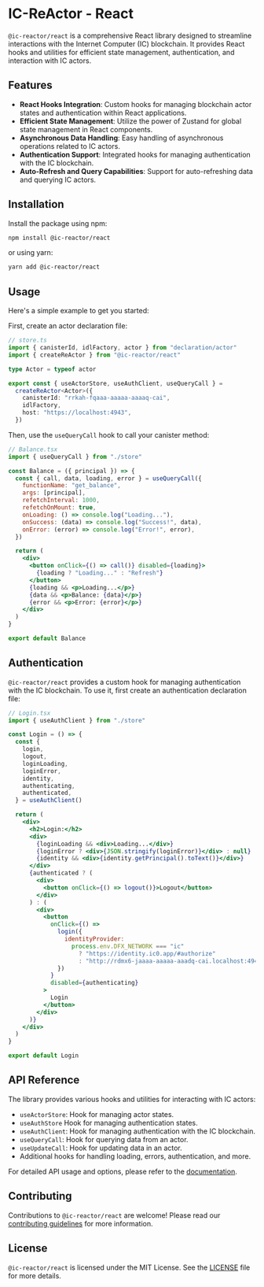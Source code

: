 # IC-ReActor - React

`@ic-reactor/react` is a comprehensive React library designed to streamline interactions with the Internet Computer (IC) blockchain. It provides React hooks and utilities for efficient state management, authentication, and interaction with IC actors.

## Features

- **React Hooks Integration**: Custom hooks for managing blockchain actor states and authentication within React applications.
- **Efficient State Management**: Utilize the power of Zustand for global state management in React components.
- **Asynchronous Data Handling**: Easy handling of asynchronous operations related to IC actors.
- **Authentication Support**: Integrated hooks for managing authentication with the IC blockchain.
- **Auto-Refresh and Query Capabilities**: Support for auto-refreshing data and querying IC actors.

## Installation

Install the package using npm:

```bash
npm install @ic-reactor/react
```

or using yarn:

```bash
yarn add @ic-reactor/react
```

## Usage

Here's a simple example to get you started:

First, create an actor declaration file:

```ts
// store.ts
import { canisterId, idlFactory, actor } from "declaration/actor"
import { createReActor } from "@ic-reactor/react"

type Actor = typeof actor

export const { useActorStore, useAuthClient, useQueryCall } =
  createReActor<Actor>({
    canisterId: "rrkah-fqaaa-aaaaa-aaaaq-cai",
    idlFactory,
    host: "https://localhost:4943",
  })
```

Then, use the `useQueryCall` hook to call your canister method:

```jsx
// Balance.tsx
import { useQueryCall } from "./store"

const Balance = ({ principal }) => {
  const { call, data, loading, error } = useQueryCall({
    functionName: "get_balance",
    args: [principal],
    refetchInterval: 1000,
    refetchOnMount: true,
    onLoading: () => console.log("Loading..."),
    onSuccess: (data) => console.log("Success!", data),
    onError: (error) => console.log("Error!", error),
  })

  return (
    <div>
      <button onClick={() => call()} disabled={loading}>
        {loading ? "Loading..." : "Refresh"}
      </button>
      {loading && <p>Loading...</p>}
      {data && <p>Balance: {data}</p>}
      {error && <p>Error: {error}</p>}
    </div>
  )
}

export default Balance
```

## Authentication

`@ic-reactor/react` provides a custom hook for managing authentication with the IC blockchain. To use it, first create an authentication declaration file:

```jsx
// Login.tsx
import { useAuthClient } from "./store"

const Login = () => {
  const {
    login,
    logout,
    loginLoading,
    loginError,
    identity,
    authenticating,
    authenticated,
  } = useAuthClient()

  return (
    <div>
      <h2>Login:</h2>
      <div>
        {loginLoading && <div>Loading...</div>}
        {loginError ? <div>{JSON.stringify(loginError)}</div> : null}
        {identity && <div>{identity.getPrincipal().toText()}</div>}
      </div>
      {authenticated ? (
        <div>
          <button onClick={() => logout()}>Logout</button>
        </div>
      ) : (
        <div>
          <button
            onClick={() =>
              login({
                identityProvider:
                  process.env.DFX_NETWORK === "ic"
                    ? "https://identity.ic0.app/#authorize"
                    : "http://rdmx6-jaaaa-aaaaa-aaadq-cai.localhost:4943/#authorize",
              })
            }
            disabled={authenticating}
          >
            Login
          </button>
        </div>
      )}
    </div>
  )
}

export default Login
```

## API Reference

The library provides various hooks and utilities for interacting with IC actors:

- `useActorStore`: Hook for managing actor states.
- `useAuthStore` Hook for managing authentication states.
- `useAuthClient`: Hook for managing authentication with the IC blockchain.
- `useQueryCall`: Hook for querying data from an actor.
- `useUpdateCall`: Hook for updating data in an actor.
- Additional hooks for handling loading, errors, authentication, and more.

For detailed API usage and options, please refer to the [documentation](#).

## Contributing

Contributions to `@ic-reactor/react` are welcome! Please read our [contributing guidelines](#) for more information.

## License

`@ic-reactor/react` is licensed under the MIT License. See the [LICENSE](LICENSE) file for more details.
